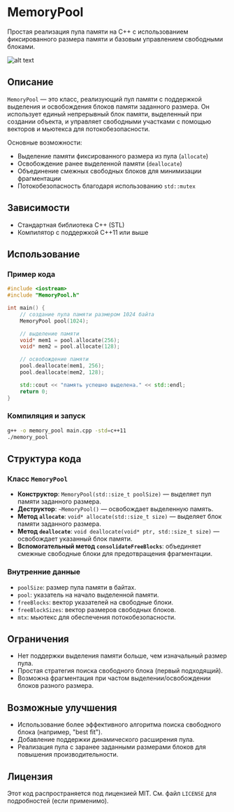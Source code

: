 # MemoryPool
Простая реализация пула памяти на C++ с использованием фиксированного размера памяти и базовым управлением свободными блоками.

![alt text](https://i.imgur.com/hhSKBo3.png)
## Описание

`MemoryPool` — это класс, реализующий пул памяти с поддержкой выделения и освобождения блоков памяти заданного размера. Он использует единый непрерывный блок памяти, выделенный при создании объекта, и управляет свободными участками с помощью векторов и мьютекса для потокобезопасности.

Основные возможности:
- Выделение памяти фиксированного размера из пула (`allocate`)
- Освобождение ранее выделенной памяти (`deallocate`)
- Объединение смежных свободных блоков для минимизации фрагментации
- Потокобезопасность благодаря использованию `std::mutex`

## Зависимости

- Стандартная библиотека C++ (STL)
- Компилятор с поддержкой C++11 или выше

## Использование

### Пример кода

```cpp
#include <iostream>
#include "MemoryPool.h"

int main() {
    // создание пула памяти размером 1024 байта
    MemoryPool pool(1024);

    // выделение памяти
    void* mem1 = pool.allocate(256);
    void* mem2 = pool.allocate(128);

    // освобождение памяти
    pool.deallocate(mem1, 256);
    pool.deallocate(mem2, 128);

    std::cout << "память успешно выделена." << std::endl;
    return 0;
}
```

### Компиляция и запуск

```bash
g++ -o memory_pool main.cpp -std=c++11
./memory_pool
```

## Структура кода

### Класс `MemoryPool`

- **Конструктор**: `MemoryPool(std::size_t poolSize)` — выделяет пул памяти заданного размера.
- **Деструктор**: `~MemoryPool()` — освобождает выделенную память.
- **Метод `allocate`**: `void* allocate(std::size_t size)` — выделяет блок памяти заданного размера.
- **Метод `deallocate`**: `void deallocate(void* ptr, std::size_t size)` — освобождает указанный блок памяти.
- **Вспомогательный метод `consolidateFreeBlocks`**: объединяет смежные свободные блоки для предотвращения фрагментации.

### Внутренние данные

- `poolSize`: размер пула памяти в байтах.
- `pool`: указатель на начало выделенной памяти.
- `freeBlocks`: вектор указателей на свободные блоки.
- `freeBlockSizes`: вектор размеров свободных блоков.
- `mtx`: мьютекс для обеспечения потокобезопасности.

## Ограничения

- Нет поддержки выделения памяти больше, чем изначальный размер пула.
- Простая стратегия поиска свободного блока (первый подходящий).
- Возможна фрагментация при частом выделении/освобождении блоков разного размера.

## Возможные улучшения

- Использование более эффективного алгоритма поиска свободного блока (например, "best fit").
- Добавление поддержки динамического расширения пула.
- Реализация пула с заранее заданными размерами блоков для повышения производительности.

## Лицензия

Этот код распространяется под лицензией MIT. См. файл `LICENSE` для подробностей (если применимо).

